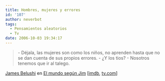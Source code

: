```yaml
---
title: Hombres, mujeres y errores
id: '107'
author: neverbot
tags:
  - Pensamientos aleatorios
  - Tv
date: 2006-10-03 19:34:17
---
```


> \- Déjala, las mujeres son como los niños, no aprenden hasta que no se dan cuenta de sus propios errores. 
  \- ¿Y los tios? 
  \- Nosotros tenemos que ir al talego.

[James Belushi](http://www.imdb.com/name/nm0000902/) en [El mundo según Jim](http://212.170.238.196/Principal/SeriesYProgramas/SeriesYAnimacion/elmundosegunjim.htm) \[[imdb](http://www.imdb.com/title/tt0285351/), [tv.com](http://www.tv.com/according-to-jim/show/3449/summary.html)\][](http://212.170.238.196/Principal/SeriesYProgramas/SeriesYAnimacion/elmundosegunjim.htm)